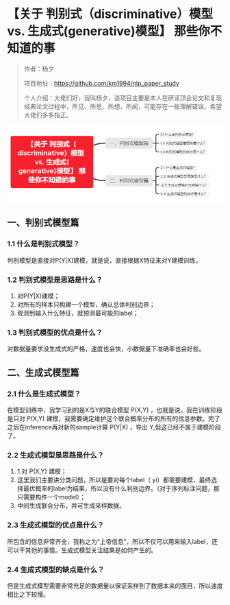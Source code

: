 # 【关于 判别式（discriminative）模型 vs. 生成式(generative)模型】 那些你不知道的事

> 作者：杨夕
> 
> 项目地址：https://github.com/km1994/nlp_paper_study
> 
> 个人介绍：大佬们好，我叫杨夕，该项目主要是本人在研读顶会论文和复现经典论文过程中，所见、所思、所想、所闻，可能存在一些理解错误，希望大佬们多多指正。

![](img/微信截图_20210203231140.png)

## 一、判别式模型篇

### 1.1 什么是判别式模型？

判别模型是直接对P(Y|X)建模，就是说，直接根据X特征来对Y建模训练。

### 1.2 判别式模型是思路是什么？

1. 对P(Y|X)建模；
2. 对所有的样本只构建一个模型，确认总体判别边界；
3. 观测到输入什么特征，就预测最可能的label；

### 1.3 判别式模型的优点是什么？

对数据量要求没生成式的严格，速度也会快，小数据量下准确率也会好些。

## 二、生成式模型篇

### 2.1 什么是生成式模型？

在模型训练中，我学习到的是X与Y的联合模型 P(X,Y)  ，也就是说，我在训练阶段是只对 P(X,Y) 建模，我需要确定维护这个联合概率分布的所有的信息参数。完了之后在inference再对新的sample计算 P(Y|X)  ，导出 Y,但这已经不属于建模阶段了。

### 2.2 生成式模型是思路是什么？

1. 1.对 P(X,Y) 建模；
2. 这里我们主要讲分类问题，所以是要对每个label（ yi）都需要建模，最终选择最优概率的label为结果，所以没有什么判别边界。（对于序列标注问题，那只需要构件一个model）；
3. 中间生成联合分布，并可生成采样数据。

### 2.3 生成式模型的优点是什么？

所包含的信息非常齐全，我称之为“上帝信息”，所以不仅可以用来输入label，还可以干其他的事情。生成式模型关注结果是如何产生的。

### 2.4 生成式模型的缺点是什么？

但是生成式模型需要非常充足的数据量以保证采样到了数据本来的面目，所以速度相比之下较慢。